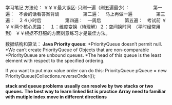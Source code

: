 学习笔记
方法论： 
￥￥￥最大误区: 只刷一遍（刷五遍最少）：
　　　　　第一遍：　不会的话看答案背诵
　　　　　第二遍：　马上再做一遍
　　　　　第三遍：　２４小时后
　　　　　第四遍：　一周后
　　　　　第五遍：　考试前
￥￥￥两个核心思路：　１：维度变换（待理解）２：空间换时间　（平时经常用到）
￥￥根据不舒服的方面刻意练习才是最佳方法。

数据结构和算法：
**Java Priority queue:**
*PriorityQueue doesn’t permit null.
*We can’t create PriorityQueue of Objects that are non-comparable
*PriorityQueue are unbound queues.
*The head of this queue is the least element with respect to the specified ordering.

If you want to put max value order can do this:
PriorityQueue<Integer> pQueue =  new PriorityQueue<Integer>(Collections.reverseOrder()); 

**stack and queue problems usually can resolve by two stacks or two queues.**
**The best way to learn linked list is practice**
**Array need to familiar with mutiple index move in different directions**


　　　　　